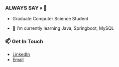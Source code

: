 ### ALWAYS SAY ء 👋

- Graduate Computer Science Student

- 🌱 I’m currently learning Java, Springboot, MySQL

### 📫 Get In Touch
- [LinkedIn](https://www.linkedin.com/in/ali-el-omda-233783198/)
- [Email](mailto:al1mmdouh340@gmail.com)


